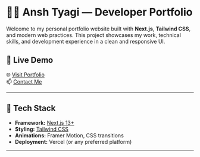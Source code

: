 # 🧑‍💻 Ansh Tyagi — Developer Portfolio

Welcome to my personal portfolio website built with **Next.js**, **Tailwind CSS**, and modern web practices. This project showcases my work, technical skills, and development experience in a clean and responsive UI.


## 🔗 Live Demo

🌐 [Visit Portfolio](https://anshtyagi.me)  
📫 [Contact Me](mailto:anshtyagi699@gmail.com)

---

## 🚀 Tech Stack

- **Framework:** [Next.js 13+](https://nextjs.org/)
- **Styling:** [Tailwind CSS](https://tailwindcss.com/)
- **Animations:** Framer Motion, CSS transitions
- **Deployment:** Vercel (or any preferred platform)

---


